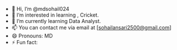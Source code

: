 - 👋 Hi, I’m @mdsohail024
- 👀 I’m interested in  learning , Cricket.
- 🌱 I’m currently learning Data Analyst.
- 📫 You can contact me via email at [sohailansari2500@gmail.com]
- 😄 Pronouns: MD
- ⚡ Fun fact: 

<!---
mdsohail024/mdsohail024 is a ✨ special ✨ repository because its `README.md` (this file) appears on your GitHub profile.
You can click the Preview link to take a look at your changes.
--->
